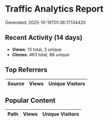 # Traffic Analytics Report

Generated: 2025-10-19T01:36:17.134420

## Recent Activity (14 days)

- **Views**: 13 total, 3 unique
- **Clones**: 463 total, 68 unique

## Top Referrers

| Source | Views | Unique Visitors |
|--------|-------|-----------------|

## Popular Content

| Path | Views | Unique Visitors |
|------|-------|------------------|
